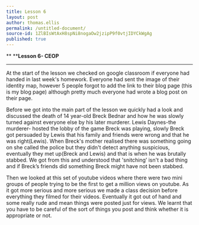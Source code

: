 ```yaml
---
title: Lesson 6
layout: post
author: thomas.ellis
permalink: /untitled-document/
source-id: 1ZlBIsWtAxH8spNi8nogaOw2jzipP9f0vtjIDYCkWgAg
published: true
---
```

**                           ****Lesson 6- CEOP**

**    **

At the start of the lesson we checked on google classroom if everyone had handed in last week's homework. Everyone had sent the image of their identity map, however 5 people forgot to add the link to their blog page (this is my blog page) although pretty much everyone had wrote a blog post on their page.

Before we got into the main part of the lesson we quickly had a look and discussed the death of 14 year-old Breck Bednar and how he was slowly turned against everyone else by his later murderer. Lewis Daynes-the murderer- hosted the lobby of the game Breck was playing, slowly Breck got persuaded by Lewis that his family and friends were wrong and that he was right(Lewis). When Breck's mother realised there was something going on she called the police but they didn't detect anything suspicious, eventually they met up(Breck and Lewis) and that is when he was brutally stabbed. We got from this and understood that 'snitching’ isn't a bad thing and if Breck’s friends did something Breck might have not been stabbed.

Then we looked at this set of youtube videos where there were two mini groups of people trying to be the first to get a million views on youtube. As it got more serious and more serious we made a class decision before everything they filmed for their videos. Eventually it got out of hand and some really rude and mean things were posted just for views. We learnt that you have to be careful of the sort of things you post and think whether it is appropriate or not.

